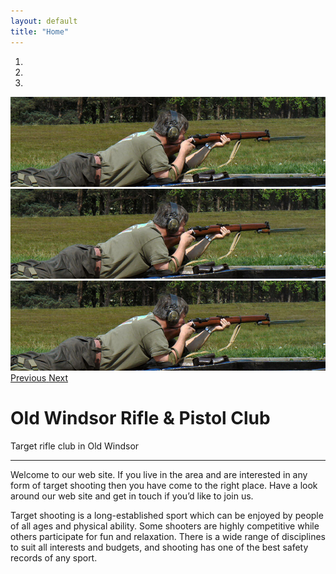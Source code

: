 ```yaml
---
layout: default
title: "Home"
---
```



<div id="carouselExampleIndicators" class="carousel slide mb-5" data-ride="carousel">
  <ol class="carousel-indicators">
    <li data-target="#carouselExampleIndicators" data-slide-to="0" class="active"></li>
    <li data-target="#carouselExampleIndicators" data-slide-to="1"></li>
    <li data-target="#carouselExampleIndicators" data-slide-to="2"></li>
  </ol>
  <div class="carousel-inner rounded-bottom">
    <div class="carousel-item active">
      <img class="d-block w-100" src="assets/img/covers/header-cover-1.jpg" alt="First slide">
    </div>
    <div class="carousel-item">
      <img class="d-block w-100" src="assets/img/covers/header-cover-1.jpg" alt="Second slide">
    </div>
    <div class="carousel-item">
      <img class="d-block w-100" src="assets/img/covers/header-cover-1.jpg" alt="Third slide">
    </div>
  </div>
  <a class="carousel-control-prev" href="#carouselExampleIndicators" role="button" data-slide="prev">
    <span class="carousel-control-prev-icon" aria-hidden="true"></span>
    <span class="sr-only">Previous</span>
  </a>
  <a class="carousel-control-next" href="#carouselExampleIndicators" role="button" data-slide="next">
    <span class="carousel-control-next-icon" aria-hidden="true"></span>
    <span class="sr-only">Next</span>
  </a>
</div>

  <!-- Main Page Content -->

<h1 class="display-4">Old Windsor Rifle & Pistol Club</h1>
Target rifle club in Old Windsor
<hr class="my-4">

Welcome to our web site. If you live in the area and are interested in any form of target shooting then you have come to the right place. Have a look around our web site and get in touch if you’d like to join us.

Target shooting is a long-established sport which can be enjoyed by people of all ages and physical ability. Some shooters are highly competitive while others participate for fun and relaxation. There is a wide range of disciplines to suit all interests and budgets, and shooting has one of the best safety records of any sport.
